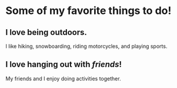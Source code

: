 # Some of my favorite things to do!

 ## I **love** being outdoors.
 
 I like hiking, snowboarding, riding motorcycles, and playing sports.

## I **love** hanging out with *friends*! 

My friends and I enjoy doing activities together. 
